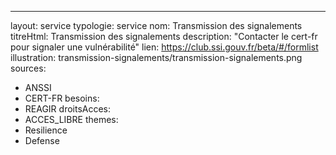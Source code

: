 ---
layout: service
typologie: service
nom: Transmission des signalements
titreHtml: Transmission des signalements
description: "Contacter le cert-fr pour signaler une vulnérabilité"
lien: https://club.ssi.gouv.fr/beta/#/formlist
illustration: transmission-signalements/transmission-signalements.png
sources:
  - ANSSI
  - CERT-FR
besoins: 
  - REAGIR
droitsAcces:
  - ACCES_LIBRE
themes:
  - Resilience
  - Defense